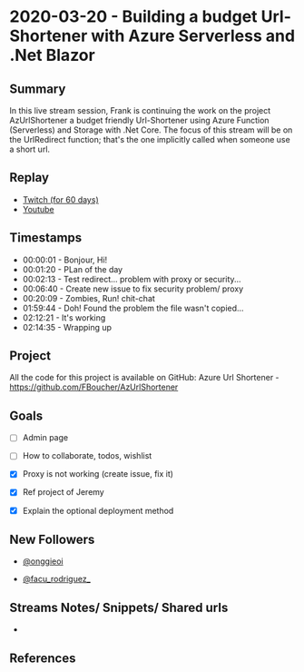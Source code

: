 
# 2020-03-20 - Building a budget Url-Shortener with Azure Serverless and .Net Blazor

Summary
-------

In this live stream session, Frank is continuing the work on the project AzUrlShortener a  budget friendly Url-Shortener using Azure Function (Serverless) and Storage with .Net Core. The focus of this stream will be on the UrlRedirect function; that's the one implicitly called when someone use a short url.

Replay
------

- [Twitch (for 60 days)](https://www.twitch.tv/videos/571133220)
- [Youtube](https://youtu.be/2iNOZJOQPNQ)


Timestamps
--------

- 00:00:01 - Bonjour, Hi!
- 00:01:20 - PLan of the day
- 00:02:13 - Test redirect... problem with proxy or security...
- 00:06:40 - Create new issue to fix security problem/ proxy
- 00:20:09 - Zombies, Run! chit-chat
- 01:59:44 - Doh! Found the problem the file wasn't copied...
- 02:12:21 - It's working
- 02:14:35 - Wrapping up

Project
-------

All the code for this project is available on GitHub: Azure Url Shortener - https://github.com/FBoucher/AzUrlShortener



Goals
-----

- [ ] Admin page
- [ ] How to collaborate, todos, wishlist
- [X] Proxy is not working (create issue, fix it)
- [X] Ref project of Jeremy
- [X] Explain the optional deployment method 



New Followers
-------------

- [@onggieoi](https://www.twitch.tv/onggieoi)

- [@facu_rodriguez_](https://www.twitch.tv/facu_rodriguez_)



Streams Notes/ Snippets/ Shared urls
-----------------------------------

- 


References
----------

